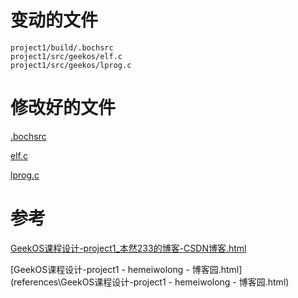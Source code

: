 # 变动的文件

```
project1/build/.bochsrc
project1/src/geekos/elf.c
project1/src/geekos/lprog.c
```

# 修改好的文件

 [.bochsrc](data\.bochsrc) 

 [elf.c](data\elf.c) 

 [lprog.c](data\lprog.c)  

# 参考

 [GeekOS课程设计-project1_本然233的博客-CSDN博客.html](references\GeekOS课程设计-project1_本然233的博客-CSDN博客.html) 

 [GeekOS课程设计-project1 - hemeiwolong - 博客园.html](references\GeekOS课程设计-project1 - hemeiwolong - 博客园.html) 